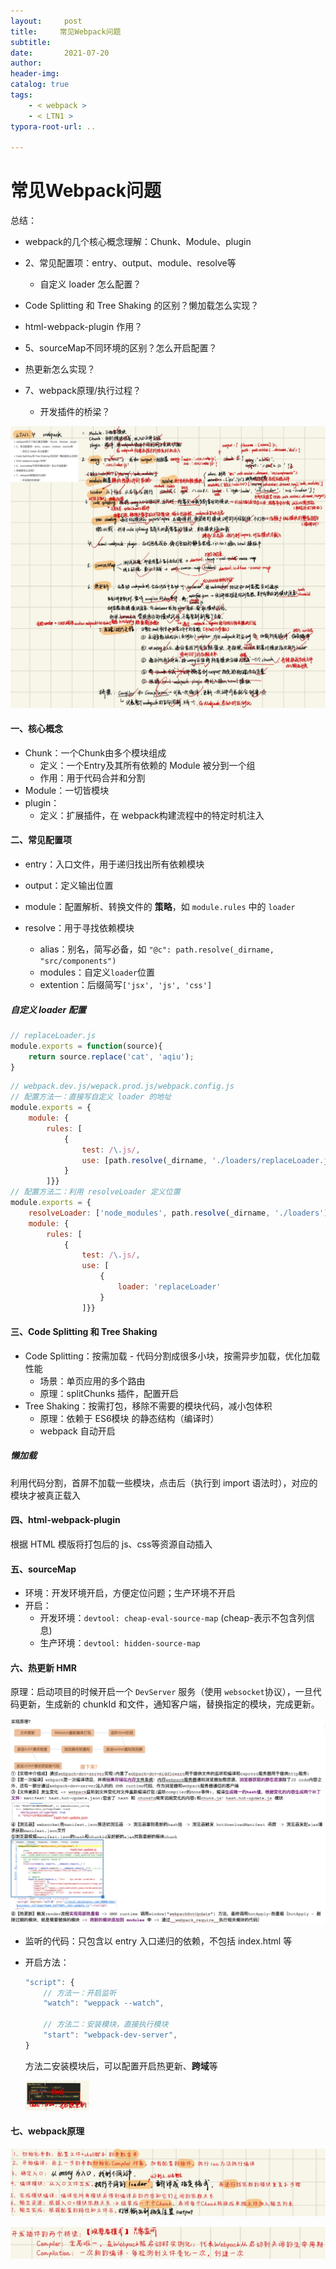 ```yaml
---
layout:     post
title:     常见Webpack问题
subtitle:  
date:       2021-07-20
author:     
header-img: 
catalog: true
tags:
    - < webpack >
    - < LTN1 >
typora-root-url: ..

---
```


# 常见Webpack问题

总结：

- webpack的几个核心概念理解：Chunk、Module、plugin

- 2、常见配置项：entry、output、module、resolve等

    - 自定义 loader 怎么配置？

- Code Splitting 和 Tree Shaking 的区别？懒加载怎么实现？

- html-webpack-plugin 作用？

- 5、sourceMap不同环境的区别？怎么开启配置？

- 热更新怎么实现？

- 7、webpack原理/执行过程？

    - 开发插件的桥梁？


![image-20241126125804094](/../img/assets_2023/image-20241126125804094.png)



#### 一、核心概念

- Chunk：一个Chunk由多个模块组成
    - 定义：一个Entry及其所有依赖的 Module 被分到一个组
    - 作用：用于代码合并和分割
- Module：一切皆模块
- plugin：
    - 定义：扩展插件，在 webpack构建流程中的特定时机注入



#### 二、常见配置项

- entry：入口文件，用于递归找出所有依赖模块
- output：定义输出位置
- module：配置解析、转换文件的 **策略**，如 `module.rules` 中的 `loader` 

- resolve：用于寻找依赖模块
    - alias：别名，简写必备，如 `"@c": path.resolve(_dirname, "src/components")`
    - modules：自定义`loader`位置
    - extention：后缀简写`['jsx', 'js', 'css']`

##### 自定义 loader 配置

```js
// replaceLoader.js
module.exports = function(source){
    return source.replace('cat', 'aqiu');
}
```

```js
// webpack.dev.js/wepack.prod.js/webpack.config.js
// 配置方法一：直接写自定义 loader 的地址
module.exports = {
    module: {
        rules: [
            {
                test: /\.js/,
                use: [path.resolve(_dirname, './loaders/replaceLoader.js')]
            }
        ]}}
// 配置方法二：利用 resolveLoader 定义位置
module.exports = {
    resolveLoader: ['node_modules', path.resolve(_dirname, './loaders')], // 引入loader时，逐一在文件夹中查找
    module: {
        rules: [
            {
                test: /\.js/,
                use: [
                    {
                        loader: 'replaceLoader'
                    }
                ]}}
```



#### 三、Code Splitting 和 Tree Shaking

- Code Splitting：按需加载 - 代码分割成很多小块，按需异步加载，优化加载性能
    - 场景：单页应用的多个路由
    - 原理：splitChunks 插件，配置开启
- Tree Shaking：按需打包，移除不需要的模块代码，减小包体积
    - 原理：依赖于 ES6模块 的静态结构（编译时）
    - webpack 自动开启

##### 懒加载

利用代码分割，首屏不加载一些模块，点击后（执行到 import 语法时），对应的模块才被真正载入



#### 四、html-webpack-plugin

根据 HTML 模版将打包后的 js、css等资源自动插入



#### 五、sourceMap

- 环境：开发环境开启，方便定位问题；生产环境不开启
- 开启：
    - 开发环境：`devtool: cheap-eval-source-map` (cheap-表示不包含列信息)
    - 生产环境：`devtool: hidden-source-map`

#### 六、热更新 HMR

原理：启动项目的时候开启一个 `DevServer` 服务（使用 `websocket`协议），一旦代码更新，生成新的 chunkId 和文件，通知客户端，替换指定的模块，完成更新。

<img src="/../img/assets_2023/image-20241114154429647.png" alt="image-20241114154429647" style="zoom:67%;" />

- 监听的代码：只包含以 entry 入口递归的依赖，不包括 index.html 等

- 开启方法：

    ```js
    "script": {
        // 方法一：开启监听
        "watch": "weppack --watch",
    
        // 方法二：安装模块，直接执行模块
        "start": "webpack-dev-server",
    }
    ```
    
    方法二安装模块后，可以配置开启热更新、**跨域**等
    
    <img src="/../img/assets_2023/image-20241114123328539.png" alt="image-20241114123328539" style="zoom:10%;" />

#### 七、webpack原理

![image-20241114123458290](/../img/assets_2023/image-20241114123458290.png)

![image-20241114123519632](/../img/assets_2023/image-20241114123519632.png)
